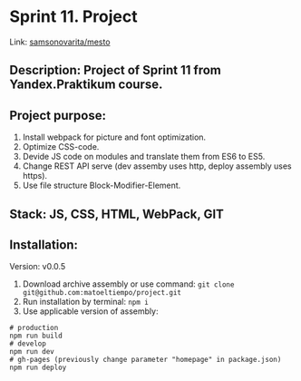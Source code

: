 # Sprint 11. Project

Link: [samsonovarita/mesto](https://samsonovarita.github.io/mesto/)

## Description: Project of Sprint 11 from Yandex.Praktikum course.

## Project purpose: 
1. Install webpack for picture and font optimization.
2. Optimize CSS-code.
3. Devide JS code on modules and translate them from ES6 to ES5.
4. Change REST API serve (dev assemby uses http, deploy assembly uses https).
5. Use file structure Block-Modifier-Element.

## Stack: JS, CSS, HTML, WebPack, GIT

## Installation: 
Version: v0.0.5

1. Download archive assembly or  use command: ```git clone git@github.com:matoeltiempo/project.git```
2. Run installation by terminal: ```npm i```
3. Use applicable version of assembly:
```
# production
npm run build
# develop
npm run dev
# gh-pages (previously change parameter "homepage" in package.json)
npm run deploy
```
